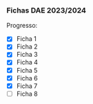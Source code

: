 ### Fichas DAE 2023/2024

Progresso:
- [x]  Ficha 1
- [x]  Ficha 2
- [x]  Ficha 3
- [x]  Ficha 4
- [x]  Ficha 5
- [x]  Ficha 6
- [x]  Ficha 7
- [ ]  Ficha 8
